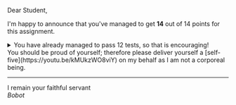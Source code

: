 Dear Student,

I'm happy to announce that you've managed to get **14** out of 14 points for this assignment.
<details><summary>You have already managed to pass 12 tests, so that is encouraging!</summary>&emsp;☑&nbsp;[1p] Augment model<br>&emsp;☑&nbsp;[1p] Augment model<br>&emsp;☑&nbsp;[1p] Basic initial tableaux<br>&emsp;☑&nbsp;[1p] Basic initial tableaux<br>&emsp;☑&nbsp;[1p] Change objective function<br>&emsp;☑&nbsp;[1p] Change constraints bounds to nonnegative<br>&emsp;☑&nbsp;[2p] Add extra variables<br>&emsp;☑&nbsp;[2p] Tableaux<br>&emsp;☑&nbsp;[1p] Assignment 1<br>&emsp;☑&nbsp;[1p] Assignment 2<br>&emsp;☑&nbsp;[1p] Assignment 3<br>&emsp;☑&nbsp;[1p] Assignment 4</details>
You should be proud of yourself; therefore please deliver yourself a [self-five](https://youtu.be/kMUkzWO8viY) on my behalf as I am not a corporeal being.

-----------
I remain your faithful servant\
_Bobot_